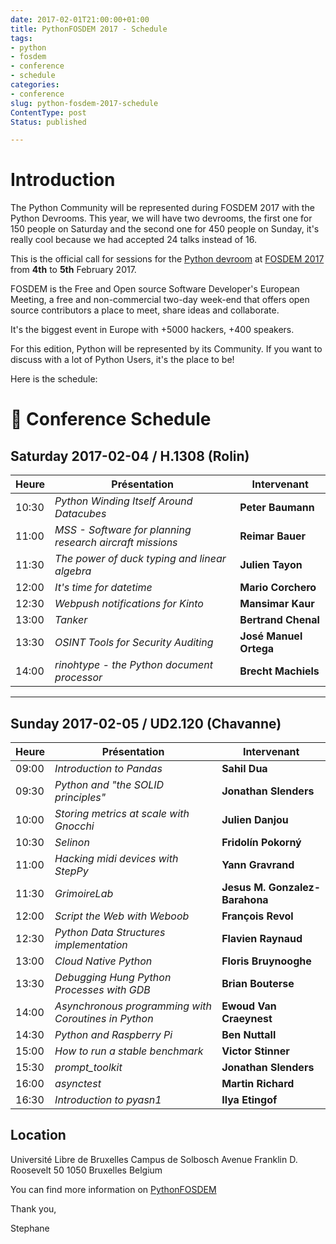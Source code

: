 ```yaml
---
date: 2017-02-01T21:00:00+01:00
title: PythonFOSDEM 2017 - Schedule
tags:
- python
- fosdem
- conference
- schedule
categories:
- conference
slug: python-fosdem-2017-schedule
ContentType: post
Status: published

---
```


# Introduction

The Python Community will be represented during FOSDEM 2017 with the Python Devrooms.
This year, we will have two devrooms, the first one for 150 people on Saturday and the second one for 450 people on Sunday, it's really cool because we had accepted 24 talks instead of 16.

This is the official call for sessions for the [Python devroom](https://www.python-fosdem.org) at [FOSDEM 2017](https://fosdem.org/2017)
from **4th** to **5th** February 2017.

FOSDEM is the Free and Open source Software Developer's European Meeting, a free
and non-commercial two-day week-end that offers open source contributors a place
to meet, share ideas and collaborate.

It's the biggest event in Europe with +5000 hackers, +400 speakers.

For this edition, Python will be represented by its Community. If you want to
discuss with a lot of Python Users, it's the place to be!

Here is the schedule:
# 📅 Conference Schedule

## Saturday 2017-02-04 / H.1308 (Rolin)

| Heure  | Présentation                                                    | Intervenant             |
|--------|------------------------------------------------------------------|--------------------------|
| 10:30  | *Python Winding Itself Around Datacubes*                         | **Peter Baumann**        |
| 11:00  | *MSS - Software for planning research aircraft missions*         | **Reimar Bauer**         |
| 11:30  | *The power of duck typing and linear algebra*                    | **Julien Tayon**         |
| 12:00  | *It's time for datetime*                                         | **Mario Corchero**       |
| 12:30  | *Webpush notifications for Kinto*                                | **Mansimar Kaur**        |
| 13:00  | *Tanker*                                                         | **Bertrand Chenal**      |
| 13:30  | *OSINT Tools for Security Auditing*                              | **José Manuel Ortega**   |
| 14:00  | *rinohtype - the Python document processor*                      | **Brecht Machiels**      |

---

## Sunday 2017-02-05 / UD2.120 (Chavanne)

| Heure  | Présentation                                                    | Intervenant                    |
|--------|------------------------------------------------------------------|---------------------------------|
| 09:00  | *Introduction to Pandas*                                         | **Sahil Dua**                   |
| 09:30  | *Python and "the SOLID principles"*                              | **Jonathan Slenders**           |
| 10:00  | *Storing metrics at scale with Gnocchi*                          | **Julien Danjou**               |
| 10:30  | *Selinon*                                                        | **Fridolín Pokorný**            |
| 11:00  | *Hacking midi devices with StepPy*                               | **Yann Gravrand**               |
| 11:30  | *GrimoireLab*                                                    | **Jesus M. Gonzalez-Barahona** |
| 12:00  | *Script the Web with Weboob*                                     | **François Revol**              |
| 12:30  | *Python Data Structures implementation*                          | **Flavien Raynaud**             |
| 13:00  | *Cloud Native Python*                                            | **Floris Bruynooghe**           |
| 13:30  | *Debugging Hung Python Processes with GDB*                       | **Brian Bouterse**              |
| 14:00  | *Asynchronous programming with Coroutines in Python*             | **Ewoud Van Craeynest**         |
| 14:30  | *Python and Raspberry Pi*                                        | **Ben Nuttall**                 |
| 15:00  | *How to run a stable benchmark*                                  | **Victor Stinner**              |
| 15:30  | *prompt_toolkit*                                                 | **Jonathan Slenders**           |
| 16:00  | *asynctest*                                                      | **Martin Richard**              |
| 16:30  | *Introduction to pyasn1*                                         | **Ilya Etingof**                |

## Location

Université Libre de Bruxelles
Campus de Solbosch
Avenue Franklin D. Roosevelt 50
1050 Bruxelles
Belgium

You can find more information on [PythonFOSDEM](https://www.python-fosdem.org)

Thank you,

Stephane
